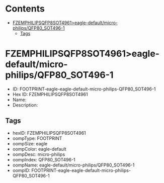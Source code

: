 



Contents
========

* [FZEMPHILIPSQFP8SOT4961>eagle-default/micro-philips/QFP80_SOT496-1](#fzemphilipsqfp8sot4961eagle-defaultmicro-philipsqfp80_sot496-1)
	* [Tags](#tags)

# FZEMPHILIPSQFP8SOT4961>eagle-default/micro-philips/QFP80_SOT496-1

- ID: FOOTPRINT-eagle-eagle-default-micro-philips-QFP80_SOT496-1
- Hex ID: FZEMPHILIPSQFP8SOT4961
- Name: 
- Description: 

## Tags

- hexID: FZEMPHILIPSQFP8SOT4961
- oompType: FOOTPRINT
- oompSize: eagle
- oompColor: eagle-default
- oompDesc: micro-philips
- oompIndex: QFP80_SOT496-1
- oompName: eagle-default/micro-philips/QFP80_SOT496-1
- oompID: FOOTPRINT-eagle-eagle-default-micro-philips-QFP80_SOT496-1
